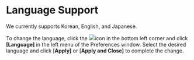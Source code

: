 # Language Support

We currently supports Korean, English, and Japanese.

To change the language, click the ![](https://help.goorm.io/~gitbook/image?url=https%3A%2F%2Ffirebasestorage.googleapis.com%2Fv0%2Fb%2Fgitbook-x-prod.appspot.com%2Fo%2Fspaces%252F-Lq-Q9LciN1X9EABxGkt%252Fuploads%252FC6tgv0ZY8O0GU6FgDhyu%252Ffile.png%3Falt%3Dmedia\&width=47\&dpr=4\&quality=100\&sign=71531923\&sv=2)icon in the bottom left corner and click **\[Language]** in the left menu of the Preferences window. Select the desired language and click \[**Apply]** or \[**Apply and Close]** to complete the change.

<figure><img src="https://help.goorm.io/~gitbook/image?url=https%3A%2F%2F2181851870-files.gitbook.io%2F%7E%2Ffiles%2Fv0%2Fb%2Fgitbook-x-prod.appspot.com%2Fo%2Fspaces%252F-Lq-Q9LciN1X9EABxGkt%252Fuploads%252FTgVAVDwKxokpmv3weaQl%252Fimage.png%3Falt%3Dmedia%26token%3D1f4ac0c3-8d35-4418-8235-4668cf41241c&#x26;width=768&#x26;dpr=4&#x26;quality=100&#x26;sign=7ba09b55&#x26;sv=2" alt=""><figcaption></figcaption></figure>
